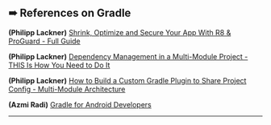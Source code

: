 
## ➠ References on Gradle

**(Philipp Lackner)** [Shrink, Optimize and Secure Your App With R8 & ProGuard - Full Guide](https://www.youtube.com/watch?v=bgpyuuzMlo0)

**(Philipp Lackner)** [Dependency Management in a Multi-Module Project - THIS Is How You Need to Do It](https://www.youtube.com/watch?v=Z97sl7MrrzE&t=632s)

**(Philipp Lackner)** [How to Build a Custom Gradle Plugin to Share Project Config - Multi-Module Architecture](https://www.youtube.com/watch?v=kFWmL5opJNk&t=349s)

**(Azmi Radi)** [Gradle for Android Developers](https://www.youtube.com/watch?v=ow3kRfApwRQ&list=PL7KKZAJb7iZCCYZtRzNk6RUtmOp_oDGYn)

***
